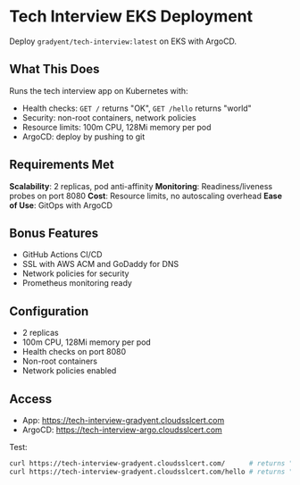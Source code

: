 # Tech Interview EKS Deployment

Deploy `gradyent/tech-interview:latest` on EKS with ArgoCD.

## What This Does

Runs the tech interview app on Kubernetes with:
* Health checks: `GET /` returns "OK", `GET /hello` returns "world"
* Security: non-root containers, network policies
* Resource limits: 100m CPU, 128Mi memory per pod
* ArgoCD: deploy by pushing to git

## Requirements Met

**Scalability**: 2 replicas, pod anti-affinity
**Monitoring**: Readiness/liveness probes on port 8080
**Cost**: Resource limits, no autoscaling overhead
**Ease of Use**: GitOps with ArgoCD

## Bonus Features

* GitHub Actions CI/CD
* SSL with AWS ACM and GoDaddy for DNS
* Network policies for security
* Prometheus monitoring ready


## Configuration

* 2 replicas
* 100m CPU, 128Mi memory per pod
* Health checks on port 8080
* Non-root containers
* Network policies enabled

## Access

* App: https://tech-interview-gradyent.cloudsslcert.com
* ArgoCD: https://tech-interview-argo.cloudsslcert.com

Test:
```bash
curl https://tech-interview-gradyent.cloudsslcert.com/      # returns "OK"
curl https://tech-interview-gradyent.cloudsslcert.com/hello # returns "world"
```
